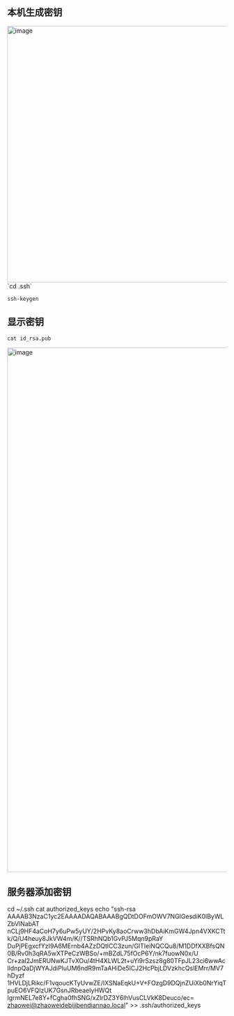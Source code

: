 ## 本机生成密钥
<img width="589" alt="image" src="https://github.com/zhaoweizhao/EdgeComputing/assets/151530559/03ae731b-6b36-4c2c-a586-225f31633229">   
`cd .ssh`  

`ssh-keygen`

## 显示密钥
`cat id_rsa.pub`  

<img width="1205" alt="image" src="https://github.com/zhaoweizhao/EdgeComputing/assets/151530559/b6084f2f-96bc-4ff8-9abc-0c9601ac4dd1">



## 服务器添加密钥
cd ~/.ssh
cat authorized_keys
echo "ssh-rsa AAAAB3NzaC1yc2EAAAADAQABAAABgQDtDOFmOWV7NGIGesdiK0lByWLZbVlNabAT
nCLj9HF4aCoH7y6uPw5yUY/2HPvKy8aoCrww3hDbAiKmGW4Jpn4VXKCTtk/Q/U4heuy8JkVW4m/K//TSRhNQb1GvPJ5Mqn9pRaY
DuPjPEgxcfYzI9A6MErnb4AZzDQtlCC3zun/GlTIeiNQCQu8/M1DDfXXBfsQN0B/Rv0h3qRA5wXTPeCzWBSo/+mBZdL75fOcP6Y/nk7fuowN0x/U
Cr+zaI2JmERUNwKJTvXOu/4tH4XLWL2t+uYi9rSzsz8g80TFpJL23ci6wwAclldnpQaDjWYAJdiPluUM6ndR9mTaAHiDe5lCJ2HcPbjLDVzkhcQslEMrr/MV7hDyzf
1HVLDjLRikc/F1vqoucKTyUvwZE/IXSNaEqkU+V+FOzgD9DQjnZUiXb0NrYiqTpuEO6VFQlzUK7GsnJRbeaeIyHWQt
lgrmNEL7e8Y+fCgha0fhSNG/xZlrDZ3Y6lhVusCLVkK8Deuco/ec= zhaowei@zhaoweidebijibendiannao.local" >> .ssh/authorized_keys
